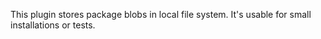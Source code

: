 This plugin stores package blobs in local file system. It's usable for
small installations or tests.
